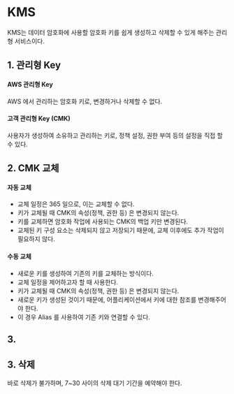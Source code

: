 # KMS
KMS는 데이터 암호화에 사용할 암호화 키를 쉽게 생성하고 삭제할 수 있게 해주는 관리형 서비스이다.

## 1. 관리형 Key
#### AWS 관리형 Key
AWS 에서 관리하는 암호화 키로, 변경하거나 삭제할 수 없다.
  
#### 고객 관리형 Key (CMK)
사용자가 생성하여 소유하고 관리하는 키로, 정책 설정, 권한 부여 등의 설정을 직접 할 수 있다.

## 2. CMK 교체
#### 자동 교체
* 교체 일정은 365 일으로, 이는 교체할 수 없다.  
* 키가 교체될 때 CMK의 속성(정책, 권한 등) 은 변경되지 않는다.
* 키를 교체하면 암호화 작업에 사용되는 CMK의 백업 키만 변경된다.
* 교체된 키 구성 요소는 삭제되지 않고 저장되기 때문에, 교체 이후에도 추가 작업이 필요하지 않다.
  
#### 수동 교체
* 새로운 키를 생성하여 기존의 키를 교체하는 방식이다.
* 교체 일정을 제어하고자 할 때 사용한다.  
* 키가 교체될 때 CMK의 속성(정책, 권한 등) 은 변경되지 않는다.
* 새로운 키가 생성된 것이기 때문에, 어플리케이션에서 키에 대한 참조를 변경해주어야 한다.
* 이 경우 Alias 를 사용하여 기존 키와 연결할 수 있다.

## 3. 

## 3. 삭제
바로 삭제가 불가하며, 7~30 사이의 삭제 대기 기간을 예약해야 한다.
